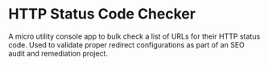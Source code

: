 # HTTP Status Code Checker
 A micro utility console app to bulk check a list of URLs for their HTTP status code.  Used to validate proper redirect configurations as part of an SEO audit and remediation project.
